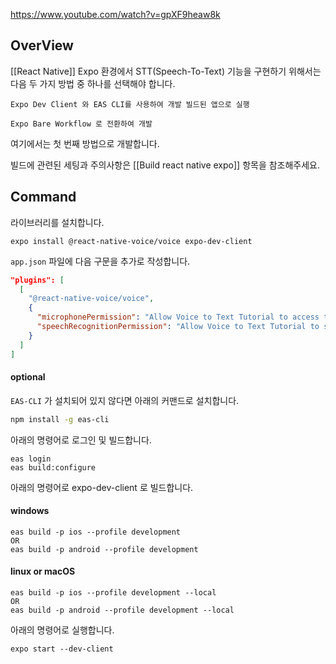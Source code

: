 
https://www.youtube.com/watch?v=gpXF9heaw8k

## OverView

[[React Native]] Expo 환경에서 STT(Speech-To-Text) 기능을 구현하기 위해서는 다음 두 가지 방법 중 하나를 선택해야 합니다.

```
Expo Dev Client 와 EAS CLI를 사용하여 개발 빌드된 앱으로 실행
```

```
Expo Bare Workflow 로 전환하여 개발
```

여기에서는 첫 번째 방법으로 개발합니다.

빌드에 관련된 세팅과 주의사항은 [[Build react native expo]] 항목을 참조해주세요.

## Command

라이브러리를 설치합니다.

```
expo install @react-native-voice/voice expo-dev-client
```

`app.json` 파일에 다음 구문을 추가로 작성합니다.

```JSON
"plugins": [
  [
    "@react-native-voice/voice",
    {
      "microphonePermission": "Allow Voice to Text Tutorial to access the microphone",
      "speechRecognitionPermission": "Allow Voice to Text Tutorial to securely recognize user speech"
    }
  ]
]
```

#### optional
`EAS-CLI` 가 설치되어 있지 않다면 아래의 커맨드로 설치합니다.

```bash
npm install -g eas-cli
```



아래의 명령어로 로그인 및 빌드합니다.

```
eas login
eas build:configure
```

아래의 명령어로 expo-dev-client 로 빌드합니다.

#### windows
```
eas build -p ios --profile development
OR
eas build -p android --profile development
```

#### linux or macOS
```
eas build -p ios --profile development --local
OR
eas build -p android --profile development --local
```

아래의 명령어로 실행합니다.

```
expo start --dev-client
```


